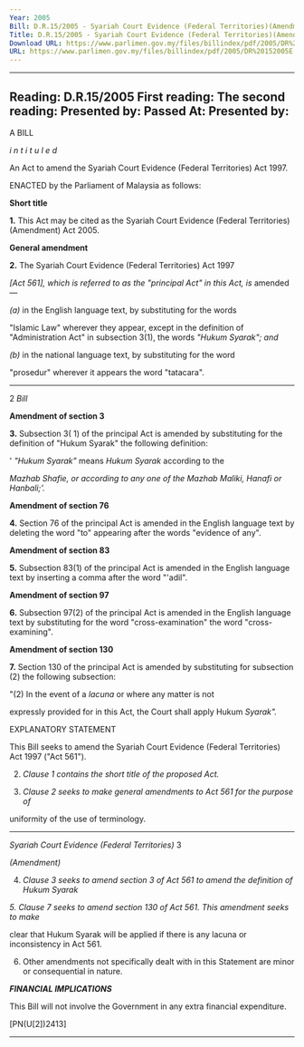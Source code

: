 ```yaml
---
Year: 2005
Bill: D.R.15/2005 - Syariah Court Evidence (Federal Territories)(Amendment) Bill 2005 (Passed)
Title: D.R.15/2005 - Syariah Court Evidence (Federal Territories)(Amendment) Bill 2005 (Passed)
Download URL: https://www.parlimen.gov.my/files/billindex/pdf/2005/DR%20152005E.pdf
URL: https://www.parlimen.gov.my/files/billindex/pdf/2005/DR%20152005E.pdf
---
```

---
Reading:
D.R.15/2005
First reading:
The second reading:
Presented by:
Passed At:
Presented by:
---

A BILL

_i n t i t u l e d_

An Act to amend the Syariah Court Evidence (Federal Territories)
Act 1997.

ENACTED by the Parliament of Malaysia as follows:

**Short title**

**1.** This Act may be cited as the Syariah Court Evidence (Federal
Territories) (Amendment) Act 2005.

**General amendment**

**2.** The Syariah Court Evidence (Federal Territories) Act 1997

_[Act 561], which is referred to as the "principal Act" in this Act, is_
amended—

_(a)_ in the English language text, by substituting for the words

"Islamic Law" wherever they appear, except in the definition
of "Administration Act" in subsection 3(1),  the words
_"Hukum Syarak"; and_

_(b)_ in the national language text, by substituting for the word

"prosedur" wherever it appears the word "tatacara".


-----

2 _Bill_

**Amendment of section 3**

**3.** Subsection 3( 1) of the principal Act is amended by substituting
for the definition of "Hukum Syarak" the following definition:

' _"Hukum Syarak"_ means _Hukum Syarak_ according to the

_Mazhab Shafie, or according to any one of the Mazhab Maliki,_
_Hanafi or Hanbali;'._

**Amendment of section 76**

**4.** Section 76 of the principal Act is amended in the English
language text by deleting the word "to" appearing after the words
"evidence of any".

**Amendment of section 83**

**5.** Subsection 83(1) of the principal Act is amended in the English
language text by inserting a comma after the word "'adil".

**Amendment of section 97**

**6.** Subsection 97(2) of the principal Act is amended in the English
language text by substituting for the word "cross-examination" the
word "cross-examining".

**Amendment of section 130**

**7.** Section 130 of the principal Act is amended by substituting for
subsection (2) the following subsection:

"(2) In the event of a _lacuna_ or where any matter is not

expressly provided for in this Act, the Court shall apply Hukum
_Syarak"._

EXPLANATORY STATEMENT

This Bill seeks to amend the Syariah Court Evidence (Federal Territories) Act 1997
("Act 561").

2. _Clause 1 contains the short title of the proposed Act._

3. _Clause 2 seeks to make general amendments to Act 561 for the purpose of_

uniformity of the use of terminology.


-----

_Syariah Court Evidence (Federal Territories)_ 3

_(Amendment)_

4. _Clause 3 seeks to amend section 3 of Act 561 to amend the definition of Hukum_
_Syarak_

_5._ _Clause 7 seeks to amend section 130 of Act 561. This amendment seeks to make_

clear that Hukum Syarak will be applied if there is any lacuna or inconsistency in
Act 561.

6. Other amendments not specifically dealt with in this Statement are minor or
consequential in nature.

**_FINANCIAL IMPLICATIONS_**

This Bill will not involve the Government in any extra financial expenditure.

[PN(U[2])2413]


-----

